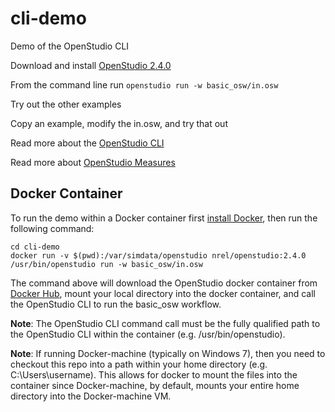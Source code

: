 # cli-demo
Demo of the OpenStudio CLI

Download and install [OpenStudio 2.4.0](https://github.com/NREL/OpenStudio/releases/tag/v2.4.0)

From the command line run `openstudio run -w basic_osw/in.osw`

Try out the other examples

Copy an example, modify the in.osw, and try that out

Read more about the [OpenStudio CLI](http://nrel.github.io/OpenStudio-user-documentation/reference/command_line_interface/)

Read more about [OpenStudio Measures](http://nrel.github.io/OpenStudio-user-documentation/reference/measure_writing_guide/)

## Docker Container

To run the demo within a Docker container first [install Docker](https://www.docker.com/community-edition), then run the following command:

```
cd cli-demo
docker run -v $(pwd):/var/simdata/openstudio nrel/openstudio:2.4.0 /usr/bin/openstudio run -w basic_osw/in.osw
```

The command above will download the OpenStudio docker container from [Docker Hub](https://hub.docker.com/r/nrel/openstudio/tags/), mount your local directory into the docker container, and call the OpenStudio CLI to run the basic_osw workflow.

**Note**: The OpenStudio CLI command call must be the fully qualified path to the OpenStudio CLI within the container (e.g. /usr/bin/openstudio).

**Note**: If running Docker-machine (typically on Windows 7), then you need to checkout this repo into a path within your home directory (e.g. C:\Users\username). This allows for docker to mount the files into the container since Docker-machine, by default, mounts your entire home directory into the Docker-machine VM.

